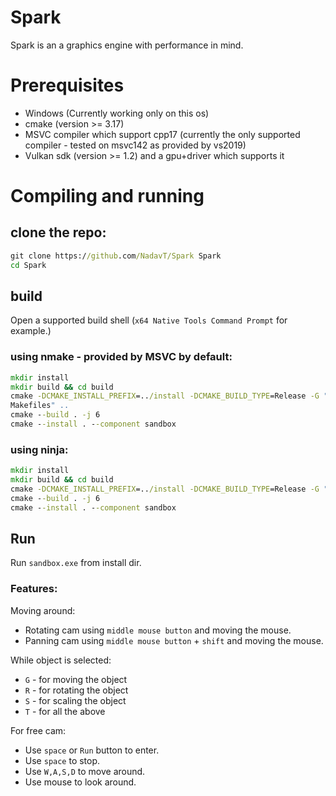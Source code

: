 # Spark

Spark is an a graphics engine with performance in mind.

# Prerequisites

- Windows (Currently working only on this os)
- cmake (version >= 3.17)
- MSVC compiler which support cpp17 (currently the only supported compiler - tested on msvc142 as provided by vs2019)
- Vulkan sdk (version >= 1.2) and a gpu+driver which supports it

# Compiling and running

## clone the repo:

```bat
git clone https://github.com/NadavT/Spark Spark
cd Spark
```

## build

Open a supported build shell (`x64 Native Tools Command Prompt` for example.)

### using nmake - provided by MSVC by default:

```bat
mkdir install
mkdir build && cd build
cmake -DCMAKE_INSTALL_PREFIX=../install -DCMAKE_BUILD_TYPE=Release -G "NMake
Makefiles" ..
cmake --build . -j 6
cmake --install . --component sandbox
```

### using ninja:

```bat
mkdir install
mkdir build && cd build
cmake -DCMAKE_INSTALL_PREFIX=../install -DCMAKE_BUILD_TYPE=Release -G "Ninja" ..
cmake --build . -j 6
cmake --install . --component sandbox
```

## Run

Run `sandbox.exe` from install dir.

### Features:

Moving around:

- Rotating cam using `middle mouse button` and moving the mouse.
- Panning cam using `middle mouse button` + `shift` and moving the mouse.

While object is selected:

- `G` - for moving the object
- `R` - for rotating the object
- `S` - for scaling the object
- `T` - for all the above

For free cam:

- Use `space` or `Run` button to enter.
- Use `space` to stop.
- Use `W,A,S,D` to move around.
- Use mouse to look around.
